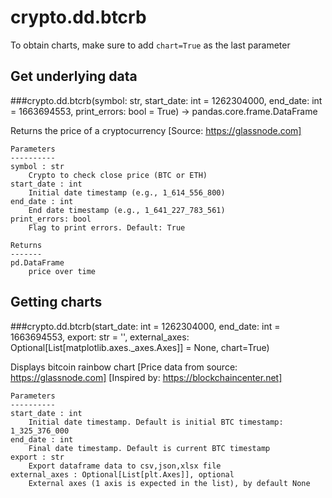 # crypto.dd.btcrb

To obtain charts, make sure to add `chart=True` as the last parameter

## Get underlying data 
###crypto.dd.btcrb(symbol: str, start_date: int = 1262304000, end_date: int = 1663694553, print_errors: bool = True) -> pandas.core.frame.DataFrame

Returns the price of a cryptocurrency
    [Source: https://glassnode.com]

    Parameters
    ----------
    symbol : str
        Crypto to check close price (BTC or ETH)
    start_date : int
        Initial date timestamp (e.g., 1_614_556_800)
    end_date : int
        End date timestamp (e.g., 1_641_227_783_561)
    print_errors: bool
        Flag to print errors. Default: True

    Returns
    -------
    pd.DataFrame
        price over time

## Getting charts 
###crypto.dd.btcrb(start_date: int = 1262304000, end_date: int = 1663694553, export: str = '', external_axes: Optional[List[matplotlib.axes._axes.Axes]] = None, chart=True)

Displays bitcoin rainbow chart
    [Price data from source: https://glassnode.com]
    [Inspired by: https://blockchaincenter.net]

    Parameters
    ----------
    start_date : int
        Initial date timestamp. Default is initial BTC timestamp: 1_325_376_000
    end_date : int
        Final date timestamp. Default is current BTC timestamp
    export : str
        Export dataframe data to csv,json,xlsx file
    external_axes : Optional[List[plt.Axes]], optional
        External axes (1 axis is expected in the list), by default None
